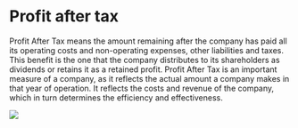 # Profit after tax
Profit After Tax means the amount remaining after the company has paid all its operating costs and non-operating expenses, other liabilities and taxes. This benefit is the one that the company distributes to its shareholders as dividends or retains it as a retained profit.
Profit After Tax is an important measure of a company, as it reflects the actual amount a company makes in that year of operation. It reflects the costs and revenue of the company, which in turn determines the efficiency and effectiveness.

<img src="https://i.postimg.cc/CMnjDf6B/Pngtree-online-trading-on-smartphone-concept-6847829.png" />
<!-- <img src="https://i.postimg.cc/CMnjDf6B/Pngtree-online-trading-on-smartphone-concept-6847829.png" width="100" height="100" /> -->